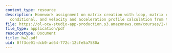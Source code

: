 ```yaml
---
content_type: resource
description: Homework assignment on matrix creation with loop, matrix creation with
  conditional, and velocity and acceleration profile calculation from the ball trajectory.
file: https://ol-ocw-studio-app-production.s3.amazonaws.com/courses/2-003j-dynamics-and-control-i-fall-2007/0ff3ce01dcb0ad64772c12cfe5a7580a_hw2.pdf
file_type: application/pdf
resourcetype: Document
title: hw2.pdf
uid: 0ff3ce01-dcb0-ad64-772c-12cfe5a7580a
---
```

